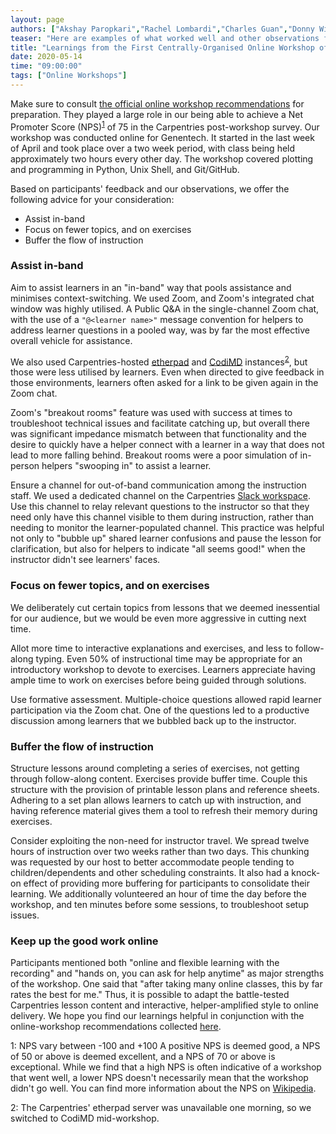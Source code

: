 ```yaml
---
layout: page
authors: ["Akshay Paropkari","Rachel Lombardi","Charles Guan","Donny Winston"]
teaser: "Here are examples of what worked well and other observations from our workshop held in the last week of April"
title: "Learnings from the First Centrally-Organised Online Workshop of 2020"
date: 2020-05-14
time: "09:00:00"
tags: ["Online Workshops"]
---
```


Make sure to consult [the official online workshop recommendations](https://carpentries.org/online-workshop-recommendations/) for preparation. They played a large role in our being able to achieve a Net Promoter Score (NPS)<sup>[1](#netpromoterscore)</sup> of 75 in the Carpentries post-workshop survey. Our workshop was conducted online for Genentech. It started in the last week of April and took place over a two week period, with class being held approximately two hours every other day. The workshop covered plotting and programming in Python, Unix Shell, and Git/GitHub.

Based on participants' feedback and our observations, we offer the following advice for your consideration:
- Assist in-band
- Focus on fewer topics, and on exercises
- Buffer the flow of instruction

### Assist in-band

Aim to assist learners in an "in-band" way that pools assistance and minimises context-switching. We used Zoom, and Zoom's integrated chat window was highly utilised. A Public Q&A in the single-channel Zoom chat, with the use of a `"@<learner name>"` message convention for helpers to address learner questions in a pooled way, was by far the most effective overall vehicle for assistance.

We also used Carpentries-hosted [etherpad](https://pad.carpentries.org/) and [CodiMD](https://codimd.carpentries.org/) instances<sup>[2](#codimd)</sup>, but those were less utilised by learners. Even when directed to give feedback in those environments, learners often asked for a link to be given again in the Zoom chat.

Zoom's "breakout rooms" feature was used with success at times to troubleshoot technical issues and facilitate catching up, but overall there was significant impedance mismatch between that functionality and the desire to quickly have a helper connect with a learner in a way that does not lead to more falling behind. Breakout rooms were a poor simulation of in-person helpers "swooping in" to assist a learner.

Ensure a channel for out-of-band communication among the instruction staff. We used a dedicated channel on the Carpentries [Slack workspace](https://swcarpentry.slack.com). Use this channel to relay relevant questions to the instructor so that they need only have this channel visible to them during instruction, rather than needing to monitor the learner-populated channel. This practice was helpful not only to "bubble up" shared learner confusions and pause the lesson for clarification, but also for helpers to indicate "all seems good!" when the instructor didn't see learners' faces.

### Focus on fewer topics, and on exercises

We deliberately cut certain topics from lessons that we deemed inessential for our audience, but we would be even more aggressive in cutting next time.

Allot more time to interactive explanations and exercises, and less to follow-along typing. Even 50% of instructional time may be appropriate for an introductory workshop to devote to exercises. Learners appreciate having ample time to work on exercises before being guided through solutions.

Use formative assessment. Multiple-choice questions allowed rapid learner participation via the Zoom chat. One of the questions led to a productive discussion among learners that we bubbled back up to the instructor.

### Buffer the flow of instruction

Structure lessons around completing a series of exercises, not getting through follow-along content. Exercises provide buffer time. Couple this structure with the provision of printable lesson plans and reference sheets. Adhering to a set plan allows learners to catch up with instruction, and having reference material gives them a tool to refresh their memory during exercises.

Consider exploiting the non-need for instructor travel. We spread twelve hours of instruction over two weeks rather than two days. This chunking was requested by our host to better accommodate people tending to children/dependents and other scheduling constraints. It also had a knock-on effect of providing more buffering for participants to consolidate their learning. We additionally volunteered an hour of time the day before the workshop, and ten minutes before some sessions, to troubleshoot setup issues.

### Keep up the good work online

Participants mentioned both "online and flexible learning with the recording" and "hands on, you can ask for help anytime" as major strengths of the workshop. One said that "after taking many online classes, this by far rates the best for me." Thus, it is possible to adapt the battle-tested Carpentries lesson content and interactive, helper-amplified style to online delivery. We hope you find our learnings helpful in conjunction with the online-workshop recommendations collected [here](https://carpentries.org/online-workshop-recommendations/).


<a name="netpromoterscore">1</a>: NPS vary between -100 and +100 A positive NPS is deemed good, a NPS of 50 or above is deemed excellent, and a NPS of 70 or above is exceptional. While we find that a high NPS is often indicative of a workshop that went well, a lower NPS doesn't necessarily mean that the workshop didn't go well. You can find more information about the NPS on [Wikipedia](https://en.wikipedia.org/wiki/Net_Promoter).

<a name="codimd">2</a>: The Carpentries' etherpad server was unavailable one morning, so we switched to CodiMD mid-workshop.
